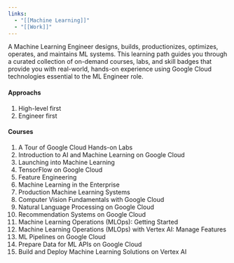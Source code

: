 ```yaml
---
links:
  - "[[Machine Learning]]"
  - "[[Work]]"
---
```

A Machine Learning Engineer designs, builds, productionizes, optimizes, operates, and maintains ML systems. This learning path guides you through a curated collection of on-demand courses, labs, and skill badges that provide you with real-world, hands-on experience using Google Cloud technologies essential to the ML Engineer role.

#### Approachs

1. High-level first
2. Engineer first
    
#### Courses

1. A Tour of Google Cloud Hands-on Labs
2. Introduction to AI and Machine Learning on Google Cloud
3. Launching into Machine Learning
4. TensorFlow on Google Cloud
5. Feature Engineering
6. Machine Learning in the Enterprise
7. Production Machine Learning Systems
8. Computer Vision Fundamentals with Google Cloud
9. Natural Language Processing on Google Cloud
10. Recommendation Systems on Google Cloud
11. Machine Learning Operations (MLOps): Getting Started
12. Machine Learning Operations (MLOps) with Vertex AI: Manage Features
13. ML Pipelines on Google Cloud
14. Prepare Data for ML APIs on Google Cloud
15. Build and Deploy Machine Learning Solutions on Vertex AI